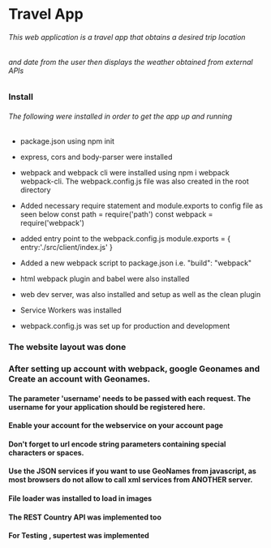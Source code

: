 # Travel App
###### This web application is a travel app that obtains a desired trip location
###### and date from the user then displays the weather obtained from external APIs

### Install
###### The following were installed in order to get the app up and running
* package.json  using npm init
* express, cors and body-parser were installed
* webpack and webpack cli  were installed using  npm i webpack webpack-cli. The webpack.config.js file was also created in the root directory

* Added necessary require statement and module.exports to config file as seen below
const path = require('path') 
const webpack = require('webpack')

* added entry point to the webpack.config.js
   module.exports = {
   entry:'./src/client/index.js'
}

* Added a new webpack script to package.json i.e.  "build": "webpack"
* html webpack plugin  and babel were also installed
* web dev server, was also installed and setup as well as the clean plugin
* Service Workers was installed
* webpack.config.js was set up for production and development

### The website layout was done
### After setting up account with webpack,  google Geonames and Create an account with Geonames.
#### The parameter 'username' needs to be passed with each request. The username for your application should be registered here. 
#### Enable your account for the webservice on your account page
#### Don't forget to url encode string parameters containing special characters or spaces.
#### Use the JSON services if you want to use GeoNames from javascript, as most browsers do not allow to call xml services from ANOTHER server.

#### File loader was installed to load in images
#### The REST Country API was implemented too
#### For Testing , supertest was implemented